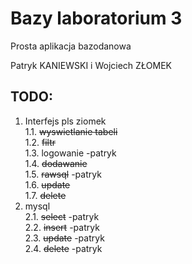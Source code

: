 # Bazy laboratorium 3


Prosta aplikacja bazodanowa


Patryk KANIEWSKI i Wojciech ZŁOMEK


## TODO:

 1. Interfejs		pls ziomek  
    1.1. ~~wyswietlanie tabeli~~  
    1.2. ~~filtr~~  
    1.3. logowanie	-patryk  
    1.4. ~~dodawanie~~  
    1.5. ~~rawsql~~		-patryk  
    1.6. ~~update~~  
    1.7. ~~delete~~  
2. mysql  
    2.1. ~~select~~		-patryk  
    2.2. ~~insert~~		-patryk  
    2.3. ~~update~~		-patryk  
    2.4. ~~delete~~		-patryk  
